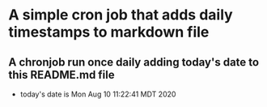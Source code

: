 A simple cron job that adds daily timestamps to markdown file
============================================================
## A chronjob run once daily adding today's date to this README.md file
* today's date is Mon Aug 10 11:22:41 MDT 2020
